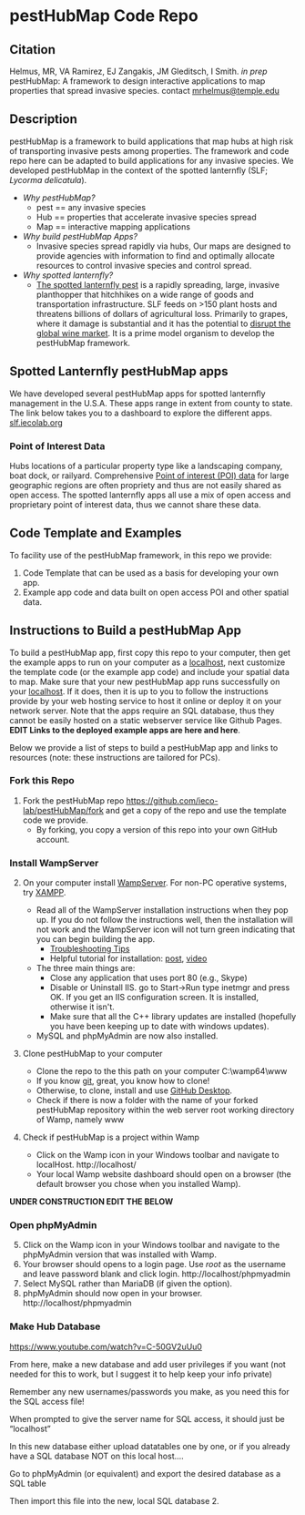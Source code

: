 # pestHubMap Code Repo

<!-- badges: start -->
<!-- badges: end -->

## Citation

Helmus, MR, VA Ramirez, EJ Zangakis, JM Gleditsch, I Smith. *in prep* pestHubMap: A framework to design
interactive applications to map properties that spread invasive species. contact mrhelmus@temple.edu

## Description

pestHubMap is a framework to build applications that map hubs at high risk of
transporting invasive pests among properties. The framework and code repo here can be adapted to build applications for any invasive species. We developed pestHubMap in the context of the spotted lanternfly (SLF; *Lycorma
delicatula*).

-   *Why pestHubMap?*
    -   pest == any invasive species
    -   Hub == properties that accelerate invasive species spread
    -   Map == interactive mapping applications
-   *Why build pestHubMap Apps?*
    -   Invasive species spread rapidly via hubs, Our maps are designed to provide agencies with information to find and optimally allocate resources to control invasive species and control spread.
-   *Why spotted lanternfly?*
    -    [The spotted lanternfly pest](https://en.wikipedia.org/wiki/Spotted_lanternfly) is a rapidly spreading, large, invasive planthopper that hitchhikes on a wide range of goods and transportation infrastructure. SLF feeds on &gt;150 plant hosts and threatens billions of dollars of agricultural loss. Primarily to grapes, where it damage is substantial and it has the potential to [disrupt the global wine market](https://www.nature.com/articles/s42003-022-03580-w). It is a prime model organism to develop the pestHubMap framework. 

## Spotted Lanternfly pestHubMap apps

We have developed several pestHubMap apps for spotted lanternfly management in the U.S.A. These apps range in extent from county to state. The link below takes you to a dashboard to explore the different apps.
[slf.iecolab.org](https://iecolab.org/slfDashboard/pestHubMap.html)

### Point of Interest Data
Hubs locations of a particular property type like a landscaping company, boat dock, or railyard. Comprehensive [Point of interest (POI) data](https://en.wikipedia.org/wiki/Point_of_interest) for large geographic regions are often propriety and thus are not easily shared as open access. The spotted lanternfly apps all use a mix of open access and proprietary point of interest data, thus we cannot share these data. 

## Code Template and Examples
To facility use of the pestHubMap framework, in this repo we provide:
1. Code Template that can be used as a basis for developing your own app.
2. Example app code and data built on open access POI and other spatial data.  


## Instructions to Build a pestHubMap App

To build a pestHubMap app, first copy this repo to your computer, then get the example apps to run on your computer as a [localhost](https://en.wikipedia.org/wiki/Localhost), next customize the template code (or the example app code) and include your spatial data to map. Make sure that your new pestHubMap app runs successfully on your [localhost](https://en.wikipedia.org/wiki/Localhost). If it does, then it is up to you to follow the instructions provide by your web hosting service to host it online or deploy it on your network server. Note that the apps require an SQL database, thus they cannot be easily hosted on a static webserver service like Github Pages. __EDIT Links to the deployed example apps are here and here__.  

Below we provide a list of steps to build a pestHubMap app and links to resources (note: these instructions are tailored for PCs).

### Fork this  Repo
1. Fork the pestHubMap repo https://github.com/ieco-lab/pestHubMap/fork and get a copy of the repo and use the template code we provide.
    -   By forking, you copy a version of this repo into your own GitHub account.  
  
### Install WampServer
2.  On your computer install [WampServer](https://sourceforge.net/projects/wampserver/files/latest/download). For non-PC operative systems, try [XAMPP](https://www.apachefriends.org/).
    -   Read all of the WampServer installation instructions when they pop up. If you do not follow the instructions well, then the installation will not work and the WampServer icon will not turn green indicating that you can begin building the app.
        -   [Troubleshooting Tips](http://forum.wampserver.com/read.php?2,134915)
        -   Helpful tutorial for installation: [post](https://themescode.com/install-wamp-server-windows-10/), [video](https://www.youtube.com/watch?v=7gMplrbDZJs)
    -   The three main things are:
        -   Close any application that uses port 80 (e.g., Skype)
        -   Disable or Uninstall IIS. go to Start->Run type inetmgr and press OK. If you get an IIS configuration screen. It is installed, otherwise it isn't. 
        -   Make sure that all the C++ library updates are installed (hopefully you have been keeping up to date with windows updates).
    -   MySQL and phpMyAdmin are now also installed.
3.  Clone pestHubMap to your computer
    - Clone the repo to the this path on your computer C:\wamp64\www
    - If you know [git](https://git-scm.com/), great, you know how to clone!
    - Otherwise, to clone, install and use [GitHub Desktop](https://docs.github.com/en/desktop/installing-and-configuring-github-desktop/overview/getting-started-with-github-desktop).
    -   Check if there is now a folder with the name of your forked pestHubMap repository within the web server root working directory of Wamp, namely www
        
4. Check if pestHubMap is a project within Wamp
    -   Click on the Wamp icon in your Windows toolbar and navigate to localHost. http://localhost/
    -   Your local Wamp website dashboard should open on a browser (the default browser you chose when you installed Wamp).

__UNDER CONSTRUCTION EDIT THE BELOW__
### Open phpMyAdmin
5.  Click on the Wamp icon in your Windows toolbar and navigate to the phpMyAdmin version that was installed with Wamp.
6.  Your browser should opens to a login page. Use *root* as the username and leave password blank and click login.  http://localhost/phpmyadmin
7.  Select MySQL rather than MariaDB (if given the option).
8.  phpMyAdmin should now open in your browser.  http://localhost/phpmyadmin

### Make Hub Database

https://www.youtube.com/watch?v=C-50GV2uUu0

From here, make a new database and add user privileges if you want (not needed for this to work, but I suggest it to help keep your info private) 

Remember any new usernames/passwords you make, as you need this for the SQL access file! 

When prompted to give the server name for SQL access, it should just be “localhost” 

In this new database either upload datatables one by one, or if you already have a SQL database NOT on this local host…. 

Go to phpMyAdmin (or equivalent) and export the desired database as a SQL table 

Then import this file into the new, local SQL database 
2.  
